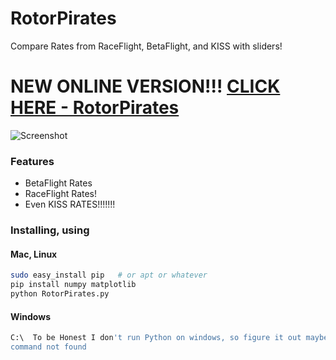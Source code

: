 # RotorPirates
Compare Rates from RaceFlight, BetaFlight, and KISS with sliders!


# NEW ONLINE VERSION!!!  [CLICK HERE - RotorPirates](https://apocolipse.github.io/RotorPirates/)


![Screenshot](https://i.imgur.com/fCOrTfn.png)

### Features
- BetaFlight Rates
- RaceFlight Rates!
- Even KISS RATES!!!!!!!


### Installing, using
#### Mac, Linux
```bash
sudo easy_install pip   # or apt or whatever
pip install numpy matplotlib
python RotorPirates.py
```

#### Windows
```bash
C:\  To be Honest I don't run Python on windows, so figure it out maybe and make a PR to this README....
command not found
```
